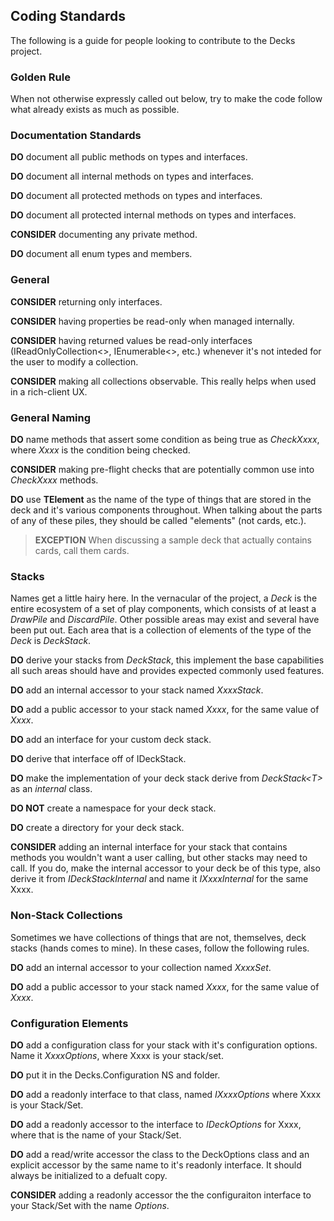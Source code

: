 ## Coding Standards ##

The following is a guide for people looking to contribute to the Decks project.

### Golden Rule ###
When not otherwise expressly called out below, try to make the code follow what already 
exists as much as possible.

### Documentation Standards ###

**DO** document all public methods on types and interfaces.

**DO** document all internal methods on types and interfaces.

**DO** document all protected methods on types and interfaces.

**DO** document all protected internal methods on types and interfaces.

**CONSIDER** documenting any private method.

**DO** document all enum types and members.

### General ###

**CONSIDER** returning only interfaces.

**CONSIDER** having properties be read-only when managed internally.

**CONSIDER** having returned values be read-only interfaces (IReadOnlyCollection<>,
IEnumerable<>, etc.) whenever it's not inteded for the user to modify a collection.

**CONSIDER** making all collections observable.   This really helps when used in a rich-client UX.

### General Naming ###

**DO** name methods that assert some condition as being true as *CheckXxxx*, where *Xxxx* is the condition
being checked.

**CONSIDER** making pre-flight checks that are potentially common use into *CheckXxxx* methods.

**DO** use **TElement** as the name of the type of things that are stored in the 
deck and it's various components throughout.  When talking about the parts of any 
of these piles, they should be called "elements" (not cards, etc.).  

>	**EXCEPTION** When discussing a sample deck that actually contains cards, call 
>   them cards.

### Stacks ###

Names get a little hairy here.  In the vernacular of the project, a *Deck* is the entire ecosystem
of a set of play components, which consists of at least a *DrawPile* and *DiscardPile*.  Other possible 
areas may exist and several have been put out.  Each area that is a collection of elements of the type of
the *Deck* is  *DeckStack*.

**DO** derive your stacks from *DeckStack*, this implement the base capabilities all such areas should have
and provides expected commonly used features.

**DO** add an internal accessor to your stack named *XxxxStack*.

**DO** add a public accessor to your stack named *Xxxx*, for the same value of *Xxxx*.

**DO** add an interface for your custom deck stack.

**DO** derive that interface off of IDeckStack<T>.

**DO** make the implementation of your deck stack derive from *DeckStack&lt;T&gt;* as an *internal* class.

**DO NOT** create a namespace for your deck stack.

**DO** create a directory for your deck stack.

**CONSIDER** adding an internal interface for your stack that contains methods you wouldn't want a user calling, but other stacks may need to call.  If you do, make the internal accessor to your deck be of this type, also derive it from *IDeckStackInternal* and name it *IXxxxInternal* for the same Xxxx.

### Non-Stack Collections ###

Sometimes we have collections of things that are not, themselves, deck stacks (hands comes to mine).
In these cases, follow the following rules.

**DO** add an internal accessor to your collection named *XxxxSet*.

**DO** add a public accessor to your stack named *Xxxx*, for the same value of *Xxxx*.

### Configuration Elements ###

**DO** add a configuration class for your stack with it's configuration options.  Name it *XxxxOptions*, where Xxxx is your stack/set.

**DO** put it in the Decks.Configuration NS and folder.

**DO** add a readonly interface to that class, named *IXxxxOptions* where Xxxx is your Stack/Set.

**DO** add a readonly accessor to the interface to *IDeckOptions* for Xxxx, where that is the name of your Stack/Set.

**DO** add a read/write accessor the class to the DeckOptions class and an explicit accessor by the same name to it's readonly interface.  It should always be initialized to a defualt copy.

**CONSIDER** adding a readonly accessor the the configuraiton interface to your Stack/Set with the name *Options*.